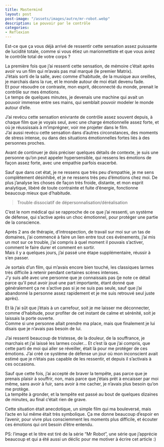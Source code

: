 ```yaml
---
title: Mastermind
layout: post  
post-image: "/assets/images/autre/mr-robot.webp"  
description: Le pouvoir par le contrôle
categories:   
- Reflexion  
---
```


Est-ce que ça vous déjà arrivé de ressentir cette sensation assez puissante de lucidité totale, comme si vous étiez un marionnettiste et que vous aviez le contrôle total de votre corps ?  

La première fois que j’ai ressenti cette sensation, de mémoire c’était après avoir vu un film qui m’avais pas mal marqué (le premier Matrix).  
J’étais sorti de la salle, avec comme d’habitude, de la musique aux oreilles, je marchais dans la rue, et le monde autour de moi était devenu fade.  
Et pour résoudre ce contraste, mon esprit, déconnecté du monde, prenait le contrôle sur mes émotions.  
Le temps de quelques minutes, je devenais une machine qui avait un pouvoir immense entre ses mains, qui semblait pouvoir modeler le monde autour d’elle.  

J’ai revécu cette sensation enivrante de contrôle assez souvent depuis, à chaque film que je voyais seul, avec une charge émotionnelle assez forte, et où je réussissais à m’imprégner, voir me projeter dans le film.  
J’ai aussi revécu cette sensation dans d’autres circonstances, des moments de stress intense, ou dans des situations émotionnelles fortes liés à des personnes proches.  

Avant de continuer je dois préciser quelques détails de contexte, je suis une personne qu’on peut appeler hypersensible, qui ressens les émotions de façon assez forte, avec une empathie parfois exacerbé.  

Sauf que dans cet état, je ne ressens que très peu d’empathie, je me sens complètement désinhibé, et je ne ressens très peu d’émotions chez moi. De plus j’analyse les choses de façon très froide, distante, et mon esprit analytique, libéré de toute contrainte et fuite d’énergie, fonctionne beaucoup mieux que d’habitude.  

> Trouble dissociatif de dépersonnalisation/déréalisation

C’est le nom médical qui se rapproche de ce que j’ai ressenti, un système de défense, qui s’active après un choc émotionnel, pour protéger une partie de la conscience.  

Après 2 ans de thérapie, d’introspection, de travail sur moi sur un tas de domaines, j’ai commencé à faire un lien entre tout ces événements, j’ai mis un mot sur ce trouble, j’ai compris à quel moment il pouvais s’activer, comment le faire durer et comment en sortir.  
Mais il y a quelques jours, j’ai passé une étape supplémentaire, réussir à s’en passer.  

Je sortais d’un film, qui m’avais encore bien touché, les classiques larmes très difficile à retenir pendant certaines scènes intenses.  
J’y suis allé avec une personne que je connaissais pas (je note ce détail parce qu’il peut avoir joué une part importante, étant donné que généralement ça ne s’active pas si je ne suis pas seule, sauf que j’ai abandonné la personne assez rapidement et je me suis retrouvé seul juste après).

Et là j’ai sût que j’étais à un carrefour, soit je me laisser me déconnecter, comme d’habitude, pour profiter de cet instant de calme et sérénité, soit je laissais la porte ouverte.  
Comme si une personne allait prendre ma place, mais que finalement je lui disais que je n’avais pas besoin de lui.

J’ai ressenti beaucoup de tristesse, de la douleur, de la souffrance, je marchais et j’ai laissé les larmes couler…
Et c’est là que j’ai compris, que cette parti de moi qui aller se réveiller, était là pour me protéger de ces émotions.  J’ai créé ce système de défense un jour où mon inconscient avait estimé que je n’étais pas capable de les ressentir, et depuis il s’activais à ces occasions.  

Sauf que cette fois, j’ai accepté de braver la tempête, pas parce que je prenais plaisir à souffrir, non, mais parce que j’étais prêt à encaisser par moi même, sans avoir à fuir, sans avoir à me cacher, je n’avais plus besoin qu’on me protège.  
La tempête à gronder, et la tempête est passé au bout de quelques dizaines de minutes, au final c’était rien de grave.  

Cette situation était anecdotique, un simple film qui ma bouleversé, mais l’acte en lui même était très symbolique.
Ça me donne beaucoup d’espoir en l’avenir, pour vivre plus consciemment les moments plus difficile, et écouter ces émotions qui ont besoin d’être entendu.  

PS: l’image et le titre est tiré de la série “Mr Robot”, une série que j’apprécie beaucoup et qui a été aussi un déclic pour me motiver à écrire cet article :)